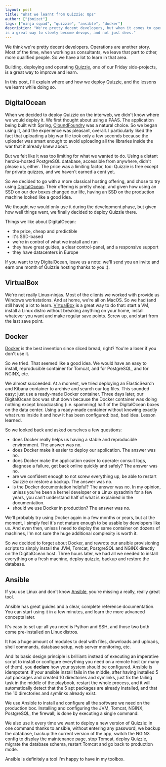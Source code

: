 ```yaml
---
layout: post
title: "What we learnt from Quizzie: Ops"
author: ["jbnizet"]
tags: ["ninja squad", "quizzie", "ansible", "docker"]
description: "We're pretty decent developers, but when it comes to operations, that's another story. Building and operating Quizzie
is a great way to slowly become devops, and not just devs."
---
```


We think we're pretty decent developers. Operations are another story. Most of the time, when working as
consultants, we leave that part to other, more qualified people. So we have a lot to learn in that area.

Building, deploying and operating [Quizzie](https://quizzie.io), one of our Friday side-projects, is a great
way to improve and learn.

In this post, I'll explain where and how we deploy Quizzie, and the lessons we learnt while doing so.

## DigitalOcean

When we decided to deploy Quizzie on the interweb, we didn't know where we would deploy it. We first thought about using
a PAAS. The application being built with Spring, [CloundFoundry](http://www.cloudfoundry.org/index.html) was a natural choice.
So we began using it, and the experience was pleasant, overall. I particularly liked the fact that uploading a big war file took only a few seconds because the uploader was smart enough to avoid uploading all the libraries inside the war that it already knew about.

But we felt like it was too limiting for what we wanted to do. Using a distant heroku-hosted PostgreSQL database,
accessible from anywhere, didn't please us, either. The price was a limiting factor, too: Quizzie is free except for private quizzes, and we haven't earned a cent yet.

So we decided to go with a more classical hosting offering, and chose to try using [DigitalOcean](https://www.digitalocean.com/). Their offering is pretty cheap, and given how using an SSD on our dev boxes changed our life, having an SSD on the production machine looked like a good idea.

We thought we would only use it during the development phase, but given how well things went, we finally decided to deploy Quizzie
there.

Things we like about DigitalOcean:

 - the price, cheap and predictible
 - it's SSD-based
 - we're in control of what we install and run
 - they have great guides, a clear control-panel, and a responsive support
 - they have datacenters in Europe

If you want to try DigitalOcean, leave us a note: we'll send you an invite and earn one month of Quizzie hosting thanks
to you :).

## VirtualBox

We're not really Linux-ninjas. Most of the clients we worked with provide us Windows workstations. And at home, we're all on MacOS.
So we had (and still have) a lot to learn. [VirtualBox](https://www.virtualbox.org/) is a great way to do that: start a VM, install a Linux distro without breaking
anything on your home, install whatever you want and make regular save points. Screw up, and start from the last save point.

## Docker

[Docker](https://www.docker.com) is the best invention since sliced bread, right? You're a loser if you don't use it.

So we tried. That seemed like a good idea. We would have an easy to install, reproducible container for Tomcat, and for PostgreSQL, and for NGINX, etc.

We almost succeeded. At a moment, we tried deploying an ElasticSearch and Kibana container to archive and search our log files. This sounded easy: just use a ready-made Docker container. Three days later, our DigitalOcean box was shut down because the Docker container was doing nothing except broadcasting (i.e. spamming) half of the DigitalOcean boxes on the data center. Using a ready-made container without knowing exactly what runs inside it and how it has been configured: bad, bad idea. Lesson learned.

So we looked back and asked ourselves a few questions:

 - does Docker really helps us having a stable and reproducible environment. The answer was no.
 - does Docker make it easier to deploy our application. The answer was no.
 - does Docker make the application easier to operate: consult logs, diagnose a failure, get back online quickly and safely? The answer was no.
 - are we confident enough to not screw everything up, be able to restart Quizzie or restore a backup. The answer was no.
 - is the Docker documentation helpful? The answer was no. In my opinion, unless you've been a kernel developer or a Linux sysadmin
 for a few years, you can't understand half of what is explained in the documentation.
 - should we use Docker in production? The answer was no.

We'll probably try using Docker again in a few months or years, but at the moment, I simply feel it's not mature enough to be usable by
developers like us. And even then, unless I need to deploy the same container on dozens of machines, I'm not sure the huge additional
complexity is worth it.

So we decided to forget about Docker, and rewrote our ansible provisioning scripts to simply install the JVM, Tomcat, PostgreSQL and NGINX directly on the DigitalOcean host. Three hours later, we had all we needed to
install everything on a fresh machine, deploy quizzie, backup and restore the database.

## Ansible

If you use Linux and don't know [Ansible](http://www.ansible.com), you're missing a really, really great tool.

Ansible has great guides and a clear, complete reference documentation. You can start using it in a few minutes, and learn the more
advanced concepts later.

It's easy to set up: all you need is Python and SSH, and those two both come pre-installed on Linux distros.

It has a huge amount of modules to deal with files, downloads and uploads, shell commands, database setup, web server
monitoring, etc.

And its basic design principle is brilliant: instead of executing an imperative script to install or configure everything you need on a remote host (or many of them), you **declare** how your system should be configured. Ansible is idempotent: if your ansible install fails in the middle, after having installed 5 apt packages and created 10 directories and symlinks, just fix the failing task in the middle of the playbook, restart the whole process, and it will automatically detect that the 5 apt packages are already installed, and that the 10 directories and symlinks already exist.

We use Ansible to install and configure all the software we need on the production box. Installing and configuring the JVM, Tomcat, NGINX, PostgreSQL, the firewall, is done by executing a single command.

We also use it every time we want to deploy a new version of Quizzie: in one command thanks to ansible, without entering any password, we backup the database, backup the current version of the app, switch the NGINX config to display the maintenance page, stop Tomcat, deploy Quizzie, migrate the database schema, restart Tomcat and go back to production mode.

Ansible is definitely a tool I'm happy to have in my toolbox.
